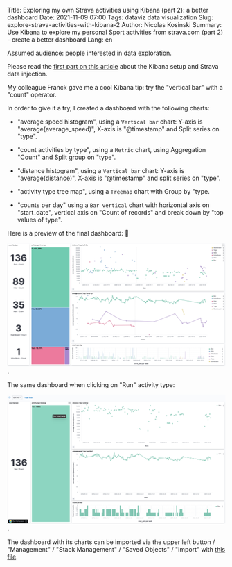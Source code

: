 Title: Exploring my own Strava activities using Kibana (part 2): a better dashboard
Date: 2021-11-09 07:00
Tags: dataviz data visualization
Slug: explore-strava-activities-with-kibana-2
Author: Nicolas Kosinski
Summary: Use Kibana to explore my personal Sport activities from strava.com (part 2) - create a better dashboard
Lang: en

Assumed audience: people interested in data exploration.

Please read the [first part on this article](./explore-strava-activities-with-kibana-en.md) about the Kibana setup and Strava data injection.

My colleague Franck gave me a cool Kibana tip: try the "vertical bar" with a "count" operator.

In order to give it a try, I created a dashboard with the following charts:

* "average speed histogram", using a `Vertical bar` chart: Y-axis is "average(average_speed)", X-axis is "@timestamp" and Split series on "type".

* "count activities by type", using a `Metric` chart, using Aggregation "Count" and Split group on "type".

* "distance histogram", using a `Vertical bar` chart: Y-axis is "average(distance)", X-axis is "@timestamp" and split series on "type".

* "activity type tree map", using a `Treemap` chart with Group by "type.

* "counts per day" using a `Bar vertical` chart with horizontal axis on "start_date", vertical axis on "Count of records" and break down by "top values of type".


Here is a preview of the final dashboard: 🎉

![the final dashboard](images/explore-strava-activities-with-kibana-2-view-dashboard.png "The final dashboard").


The same dashboard when clicking on "Run" activity type:

![dashboard on "Run" activity type](images/explore-strava-activities-with-kibana-2-view-dashboard-run.png "dashboard on 'Run' activity type").


The dashboard with its charts can be imported via the upper left button / "Management" / "Stack Management" / "Saved Objects" / "Import" with [this file]({static}/misc/strava-dashboard.ndjson).